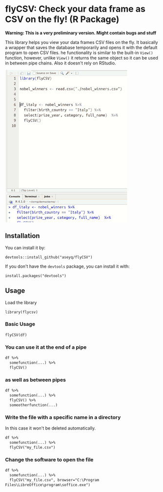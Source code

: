 # flyCSV: Check your data frame as CSV on the fly!  (R Package)
**Warning: This is a very preliminary version. Might contain bugs and stuff**

This library helps you view your data frames CSV files on the fly. It basically a wrapper that saves the database temporarily and opens it with the default program to open CSV files. he functionality is similar to the built-in `View()` function, however, unlike `View()` it returns the same object so it can be used in between pipe chains. Also it doesn't rely on RStudio.


![example](https://raw.githubusercontent.com/aseyq/flyCSV/main/excluded/images/example.gif)


## Installation
You can install it by:

```
devtools::install_github("aseyq/flyCSV")
```

If you don't have the `devtools` package, you can install it with:

```
install.packages("devtools")
```


## Usage
Load the library
```{r}
library(flycsv)
```

### Basic Usage
```{r}
flyCSV(df)
```

### You can use it at the end of a pipe
```{r}
df %>%
  somefunction(...) %>%
  flyCSV()
```  
  
### as well as between pipes
```{r}
df %>%
  somefunction(...) %>%
  flyCSV() %>%
  someotherfunction(...)
```  

### Write the file with a specific name in a directory
In this case it won't be deleted automatically.
```
df %>%
  somefunction(...) %>%
  flyCSV("my_file.csv")
```

### Change the software to open the file
```
df %>%
  somefunction(...) %>%
  flyCSV("my_file.csv", browser="C:\Program Files\LibreOffice\program\soffice.exe")
```
